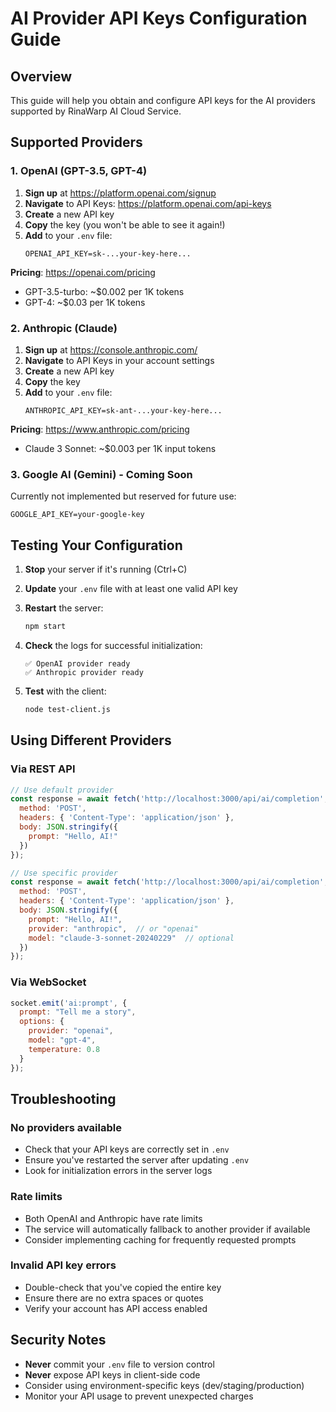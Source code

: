 # AI Provider API Keys Configuration Guide

## Overview
This guide will help you obtain and configure API keys for the AI providers supported by RinaWarp AI Cloud Service.

## Supported Providers

### 1. OpenAI (GPT-3.5, GPT-4)
1. **Sign up** at https://platform.openai.com/signup
2. **Navigate** to API Keys: https://platform.openai.com/api-keys
3. **Create** a new API key
4. **Copy** the key (you won't be able to see it again!)
5. **Add** to your `.env` file:
   ```
   OPENAI_API_KEY=sk-...your-key-here...
   ```

**Pricing**: https://openai.com/pricing
- GPT-3.5-turbo: ~$0.002 per 1K tokens
- GPT-4: ~$0.03 per 1K tokens

### 2. Anthropic (Claude)
1. **Sign up** at https://console.anthropic.com/
2. **Navigate** to API Keys in your account settings
3. **Create** a new API key
4. **Copy** the key
5. **Add** to your `.env` file:
   ```
   ANTHROPIC_API_KEY=sk-ant-...your-key-here...
   ```

**Pricing**: https://www.anthropic.com/pricing
- Claude 3 Sonnet: ~$0.003 per 1K input tokens

### 3. Google AI (Gemini) - Coming Soon
Currently not implemented but reserved for future use:
```
GOOGLE_API_KEY=your-google-key
```

## Testing Your Configuration

1. **Stop** your server if it's running (Ctrl+C)

2. **Update** your `.env` file with at least one valid API key

3. **Restart** the server:
   ```bash
   npm start
   ```

4. **Check** the logs for successful initialization:
   ```
   ✅ OpenAI provider ready
   ✅ Anthropic provider ready
   ```

5. **Test** with the client:
   ```bash
   node test-client.js
   ```

## Using Different Providers

### Via REST API
```javascript
// Use default provider
const response = await fetch('http://localhost:3000/api/ai/completion', {
  method: 'POST',
  headers: { 'Content-Type': 'application/json' },
  body: JSON.stringify({
    prompt: "Hello, AI!"
  })
});

// Use specific provider
const response = await fetch('http://localhost:3000/api/ai/completion', {
  method: 'POST',
  headers: { 'Content-Type': 'application/json' },
  body: JSON.stringify({
    prompt: "Hello, AI!",
    provider: "anthropic",  // or "openai"
    model: "claude-3-sonnet-20240229"  // optional
  })
});
```

### Via WebSocket
```javascript
socket.emit('ai:prompt', {
  prompt: "Tell me a story",
  options: {
    provider: "openai",
    model: "gpt-4",
    temperature: 0.8
  }
});
```

## Troubleshooting

### No providers available
- Check that your API keys are correctly set in `.env`
- Ensure you've restarted the server after updating `.env`
- Look for initialization errors in the server logs

### Rate limits
- Both OpenAI and Anthropic have rate limits
- The service will automatically fallback to another provider if available
- Consider implementing caching for frequently requested prompts

### Invalid API key errors
- Double-check that you've copied the entire key
- Ensure there are no extra spaces or quotes
- Verify your account has API access enabled

## Security Notes
- **Never** commit your `.env` file to version control
- **Never** expose API keys in client-side code
- Consider using environment-specific keys (dev/staging/production)
- Monitor your API usage to prevent unexpected charges
